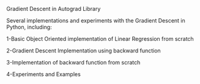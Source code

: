 Gradient Descent in Autograd Library

Several implementations and experiments with the Gradient Descent in Python, including:

1-Basic Object Oriented implementation of Linear Regression from scratch

2-Gradient Descent Implementation using backward function

3-Implementation of backward function from scratch

4-Experiments and Examples
